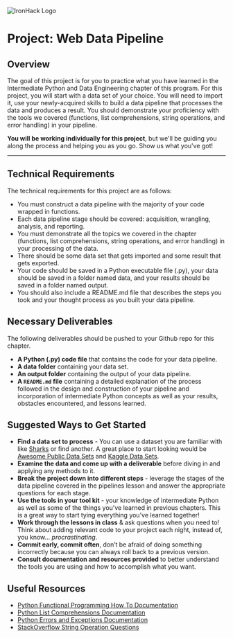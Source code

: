 ![IronHack Logo](https://s3-eu-west-1.amazonaws.com/ih-materials/uploads/upload_d5c5793015fec3be28a63c4fa3dd4d55.png)

# Project: Web Data Pipeline

## Overview

The goal of this project is for you to practice what you have learned in the Intermediate Python and Data Engineering chapter of this program. For this project, you will start with a data set of your choice. You will need to import it, use your newly-acquired skills to build a data pipeline that processes the data and produces a result. You should demonstrate your proficiency with the tools we covered (functions, list comprehensions, string operations, and error handling) in your pipeline.

**You will be working individually for this project**, but we'll be guiding you along the process and helping you as you go. Show us what you've got!

---

## Technical Requirements

The technical requirements for this project are as follows:

* You must construct a data pipeline with the majority of your code wrapped in functions.
* Each data pipeline stage should be covered: acquisition, wrangling, analysis, and reporting.
* You must demonstrate all the topics we covered in the chapter (functions, list comprehensions, string operations, and error handling) in your processing of the data.
* There should be some data set that gets imported and some result that gets exported.
* Your code should be saved in a Python executable file (.py), your data should be saved in a folder named data, and your results should be saved in a folder named output.
* You should also include a README.md file that describes the steps you took and your thought process as you built your data pipeline.

## Necessary Deliverables

The following deliverables should be pushed to your Github repo for this chapter.

* **A Python (.py) code file** that contains the code for your data pipeline.
* **A data folder** containing your data set.
* **An output folder** containing the output of your data pipeline.
* **A ``README.md`` file** containing a detailed explanation of the process followed in the design and construction of your pipeline and incorporation of intermediate Python concepts as well as your results, obstacles encountered, and lessons learned.

## Suggested Ways to Get Started

* **Find a data set to process** - You can use a dataset you are familiar with like [Sharks](https://www.kaggle.com/teajay/global-shark-attacks/version/1) or find another. A great place to start looking would be [Awesome Public Data Sets](https://github.com/awesomedata/awesome-public-datasets) and [Kaggle Data Sets](https://www.kaggle.com/datasets).
* **Examine the data and come up with a deliverable** before diving in and applying any methods to it.
* **Break the project down into different steps** - leverage the stages of the data pipeline covered in the pipelines lesson and answer the appropriate questions for each stage.
* **Use the tools in your tool kit** - your knowledge of intermediate Python as well as some of the things you've learned in previous chapters. This is a great way to start tying everything you've learned together!
* **Work through the lessons in class** & ask questions when you need to! Think about adding relevant code to your project each night, instead of, you know... _procrastinating_.
* **Commit early, commit often**, don’t be afraid of doing something incorrectly because you can always roll back to a previous version.
* **Consult documentation and resources provided** to better understand the tools you are using and how to accomplish what you want.

## Useful Resources

* [Python Functional Programming How To Documentation](https://docs.python.org/3.7/howto/functional.html)
* [Python List Comprehensions Documentation](https://docs.python.org/3/tutorial/datastructures.html#list-comprehensions)
* [Python Errors and Exceptions Documentation](https://docs.python.org/3/tutorial/errors.html)
* [StackOverflow String Operation Questions](https://stackoverflow.com/questions/tagged/string+python)
